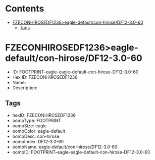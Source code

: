 



Contents
========

* [FZECONHIROSEDF1236>eagle-default/con-hirose/DF12-3.0-60](#fzeconhirosedf1236eagle-defaultcon-hirosedf12-30-60)
	* [Tags](#tags)

# FZECONHIROSEDF1236>eagle-default/con-hirose/DF12-3.0-60

- ID: FOOTPRINT-eagle-eagle-default-con-hirose-DF12-3.0-60
- Hex ID: FZECONHIROSEDF1236
- Name: 
- Description: 

## Tags

- hexID: FZECONHIROSEDF1236
- oompType: FOOTPRINT
- oompSize: eagle
- oompColor: eagle-default
- oompDesc: con-hirose
- oompIndex: DF12-3.0-60
- oompName: eagle-default/con-hirose/DF12-3.0-60
- oompID: FOOTPRINT-eagle-eagle-default-con-hirose-DF12-3.0-60
